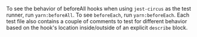 To see the behavior of beforeAll hooks when using `jest-circus` as the test runner, run `yarn:beforeAll`. To see `beforeEach`, run `yarn:beforeEach`. Each test file also contains a couple of comments to test for different behavior based on the hook's location inside/outside of an explicit `describe` block.
